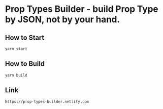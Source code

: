 # Prop Types Builder - build Prop Type by JSON, not by your hand.

## How to Start

```shell
yarn start
```

## How to Build

```shell
yarn build
```

## Link

```uri
https://prop-types-builder.netlify.com
```
